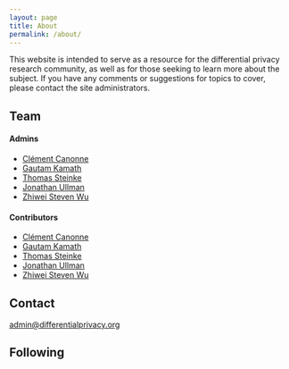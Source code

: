 ```yaml
---
layout: page
title: About
permalink: /about/
---
```


This website is intended to serve as a resource for the differential privacy research community, as well as for those seeking to learn more about the subject. If you have any comments or suggestions for topics to cover, please contact the site administrators.

## Team
#### Admins
* [Clément Canonne](http://www.cs.columbia.edu/~ccanonne/)
* [Gautam Kamath](http://www.gautamkamath.com/)
* [Thomas Steinke](http://www.thomas-steinke.net/)
* [Jonathan Ullman](https://www.ccs.neu.edu/home/jullman/)
* [Zhiwei Steven Wu](https://zstevenwu.com/)

#### Contributors
* [Clément Canonne](http://www.cs.columbia.edu/~ccanonne/)
* [Gautam Kamath](http://www.gautamkamath.com/)
* [Thomas Steinke](http://www.thomas-steinke.net/)
* [Jonathan Ullman](https://www.ccs.neu.edu/home/jullman/)
* [Zhiwei Steven Wu](https://zstevenwu.com/)

## Contact

[admin@differentialprivacy.org](mailto:admin@differentialprivacy.org)

## Following

<a href="https://groups.google.com/d/forum/differential-privacy-org/joi"><i class="svg-icon email"></i></a>&nbsp;&nbsp;
<a href="https://www.twitter.com/DiffPriv"><i class="svg-icon twitter"></i></a>&nbsp;&nbsp;
<a href="{{ site.baseurl }}/feed.xml"><i class="svg-icon rss"></i></a>&nbsp;&nbsp;
<a href="https://github.com/differentialprivacy/differentialprivacy"><i class="svg-icon github"></i></a> 
